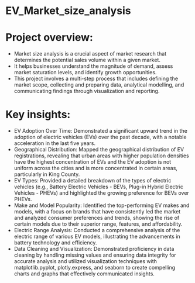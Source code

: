 # EV_Market_size_analysis

# Project overview:
- Market size analysis is a crucial aspect of market research that determines the potential sales volume within a given market.
- It helps businesses understand the magnitude of demand, assess market saturation levels, and identify growth opportunities.
- This project involves a multi-step process that includes defining the market scope, collecting and preparing data, analytical modelling, and communicating findings through visualization and reporting.

# Key insights:
- EV Adoption Over Time: Demonstrated a significant upward trend in the adoption of electric vehicles (EVs) over the past decade, with a notable acceleration in the last five years.
- Geographical Distribution: Mapped the geographical distribution of EV registrations, revealing that urban areas with higher population densities have the highest concentration of EVs and the EV adoption is not uniform across the cities and is more concentrated in certain areas, particularly in King County.
- EV Types: Provided a detailed breakdown of the types of electric vehicles (e.g., Battery Electric Vehicles - BEVs, Plug-in Hybrid Electric Vehicles - PHEVs) and highlighted the growing preference for BEVs over PHEVs.
- Make and Model Popularity: Identified the top-performing EV makes and models, with a focus on brands that have consistently led the market and analyzed consumer preferences and trends, showing the rise of certain models due to their superior range, features, and affordability.
- Electric Range Analysis: Conducted a comprehensive analysis of the electric range of various EV models, illustrating the advancements in battery technology and efficiency.
- Data Cleaning and Visualization: Demonstrated proficiency in data cleaning by handling missing values and ensuring data integrity for accurate analysis and utilized visualization techniques with matplotlib.pyplot, plotly.express, and seaborn to create compelling charts and graphs that effectively communicated insights.
